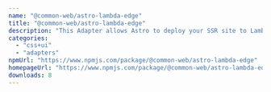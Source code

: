 ```yaml
---
name: "@common-web/astro-lambda-edge"
title: "@common-web/astro-lambda-edge"
description: "This Adapter allows Astro to deploy your SSR site to Lambda@Edge Lambda target."
categories:
  - "css+ui"
  - "adapters"
npmUrl: "https://www.npmjs.com/package/@common-web/astro-lambda-edge"
homepageUrl: "https://www.npmjs.com/package/@common-web/astro-lambda-edge"
downloads: 8
---
```

